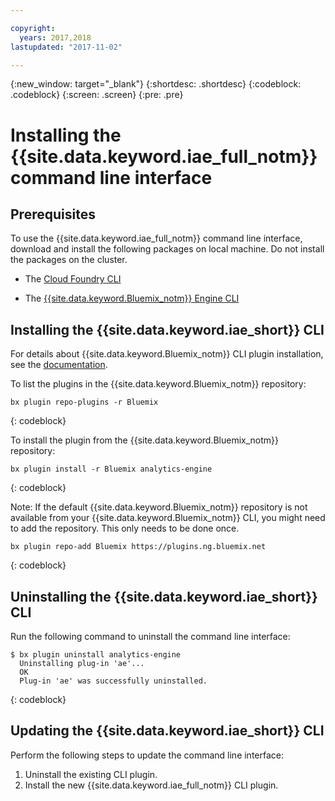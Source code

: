 ```yaml
---

copyright:
  years: 2017,2018
lastupdated: "2017-11-02"

---
```


<!-- Attribute definitions -->
{:new_window: target="_blank"}
{:shortdesc: .shortdesc}
{:codeblock: .codeblock}
{:screen: .screen}
{:pre: .pre}

# Installing the {{site.data.keyword.iae_full_notm}} command line interface

## Prerequisites
To use the {{site.data.keyword.iae_full_notm}} command line interface, download and install the following packages on local machine. Do not install the packages on the cluster.

- The [Cloud Foundry CLI](https://github.com/cloudfoundry/cli/blob/master/README.md#installing-using-a-package-manager)

- The [{{site.data.keyword.Bluemix_notm}} Engine CLI](https://console.bluemix.net/docs/cli/index.html#cli)

## Installing the {{site.data.keyword.iae_short}} CLI
For details about {{site.data.keyword.Bluemix_notm}} CLI plugin installation, see the [documentation](https://console.bluemix.net/docs/cli/reference/bluemix_cli/get_started.html#getting-started).

To list the plugins in the {{site.data.keyword.Bluemix_notm}} repository:

```
bx plugin repo-plugins -r Bluemix
```
{: codeblock}

To install the plugin from the {{site.data.keyword.Bluemix_notm}} repository:

```
bx plugin install -r Bluemix analytics-engine
```
{: codeblock}

Note: If the default {{site.data.keyword.Bluemix_notm}} repository is not available from your {{site.data.keyword.Bluemix_notm}} CLI, you might need to add the repository. This only needs to be done once.

```
bx plugin repo-add Bluemix https://plugins.ng.bluemix.net
```
{: codeblock}


## Uninstalling the {{site.data.keyword.iae_short}} CLI
Run the following command to uninstall the command line interface:

```
$ bx plugin uninstall analytics-engine
  Uninstalling plug-in 'ae'...
  OK
  Plug-in 'ae' was successfully uninstalled.
```
{: codeblock}

## Updating the {{site.data.keyword.iae_short}} CLI

Perform the following steps to update the command line interface:

1. Uninstall the existing CLI plugin.
3. Install the new {{site.data.keyword.iae_full_notm}} CLI plugin.
